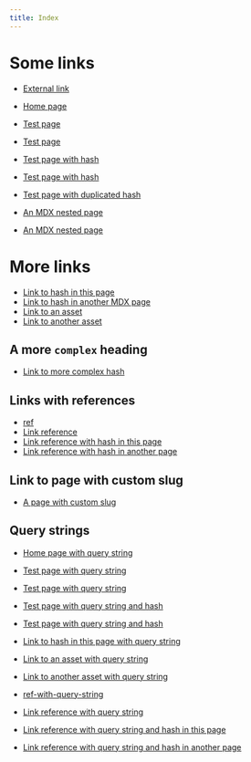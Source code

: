 ```yaml
---
title: Index
---
```


# Some links

- [External link](https://starlight.astro.build/)

- [Home page](/)

- [Test page](/test)
- [Test page](/test/)

- [Test page with hash](/test#title)
- [Test page with hash](/test/#title)

- [Test page with duplicated hash](/test#title-1)

- [An MDX nested page](/guides/example)
- [An MDX nested page](/guides/example/)

# More links

- [Link to hash in this page](#some-links)
- [Link to hash in another MDX page](/guides/example/#some-links)
- [Link to an asset](/favicon.svg)
- [Link to another asset](/guidelines/dummy.pdf)

## A more `complex` heading

- [Link to more complex hash](#a-more-complex-heading)

## Links with references

- [ref]
- [Link reference][ref]
- [Link reference with hash in this page][ref-with-hash-internal]
- [Link reference with hash in another page][ref-with-hash-external]

[ref]: /test
[ref-with-hash-internal]: #some-links
[ref-with-hash-external]: /test#title

## Link to page with custom slug

- [A page with custom slug](/release/@pkg/v0.1.0)

## Query strings

- [Home page with query string](/?query=string)

- [Test page with query string](/test?query=string)
- [Test page with query string](/test/?query=string)

- [Test page with query string and hash](/test?query=string#title)
- [Test page with query string and hash](/test/?query=string#title)

- [Link to hash in this page with query string](?query=string#some-links)

- [Link to an asset with query string](/favicon.svg?query=string)
- [Link to another asset with query string](/guidelines/dummy.pdf?query=string)

- [ref-with-query-string]
- [Link reference with query string][ref-with-query-string]
- [Link reference with query string and hash in this page][ref-with-query-string-and-hash-internal]
- [Link reference with query string and hash in another page][ref-with-query-string-and-hash-external]

[ref-with-query-string]: /test?query=string
[ref-with-query-string-and-hash-internal]: ?query=string#some-links
[ref-with-query-string-and-hash-external]: /test?query=string#title

